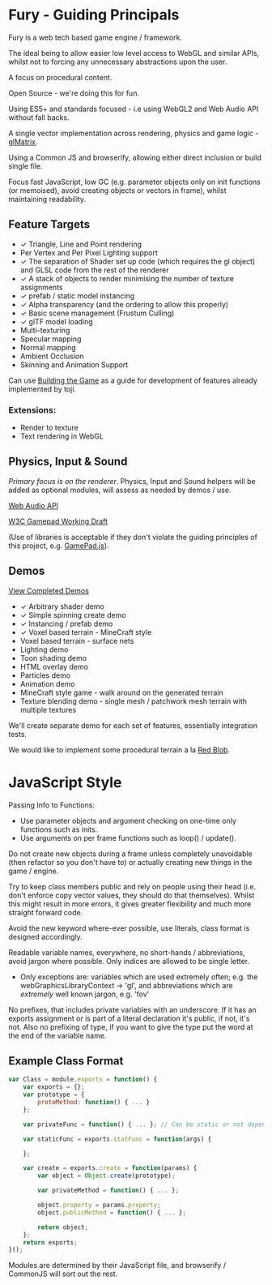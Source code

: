 # Fury - Guiding Principals

Fury is a web tech based game engine / framework.

The ideal being to allow easier low level access to WebGL and similar APIs, whilst not to forcing any unnecessary abstractions upon the user.

A focus on procedural content.

Open Source - we're doing this for fun.

Using ES5+ and standards focused - i.e using WebGL2 and Web Audio API without fall backs.

A single vector implementation across rendering, physics and game logic - [glMatrix](https://github.com/toji/gl-matrix).

Using a Common JS and browserify, allowing either direct inclusion or build single file.

Focus fast JavaScript, low GC (e.g. parameter objects only on init functions (or memoised), avoid creating objects or vectors in frame), whilst maintaining readability.

## Feature Targets

* ✓ Triangle, Line and Point rendering
* Per Vertex and Per Pixel Lighting support
* ✓ The separation of Shader set up code (which requires the gl object) and GLSL code from the rest of the renderer
* ✓ A stack of objects to render minimising the number of texture assignments
* ✓ prefab / static model instancing 
* ✓ Alpha transparency (and the ordering to allow this properly)
* ✓ Basic scene management (Frustum Culling)
* ✓ glTF model loading
* Multi-texturing
* Specular mapping
* Normal mapping
* Ambient Occlusion
* Skinning and Animation Support

Can use [Building the Game](https://github.com/toji/building-the-game) as a guide for development of features already implemented by toji.

### Extensions:
* Render to texture
* Text rendering in WebGL

## Physics, Input & Sound
_Primary focus is on the renderer_. Physics, Input and Sound helpers will be added as optional modules, will assess as needed by demos / use.

[Web Audio API](http://www.html5rocks.com/en/tutorials/webaudio/intro/)

[W3C Gamepad Working Draft](http://www.w3.org/TR/gamepad/)

(Use of libraries is acceptable if they don't violate the guiding principles of this project, e.g. [GamePad.js](https://github.com/sgraham/gamepad.js/)).

## Demos
[View Completed Demos](http://delphic.me.uk/fury/demos/)
* ✓ Arbitrary shader demo
* ✓ Simple spinning create demo
* ✓ Instancing / prefab demo
* ✓ Voxel based terrain - MineCraft style
* Voxel based terrain - surface nets
* Lighting demo
* Toon shading demo
* HTML overlay demo
* Particles demo
* Animation demo
* MineCraft style game - walk around on the generated terrain
* Texture blending demo - single mesh / patchwork mesh terrain with multiple textures

We'll create separate demo for each set of features, essentially integration tests.

We would like to implement some procedural terrain a la [Red Blob](http://www-cs-students.stanford.edu/~amitp/game-programming/polygon-map-generation/).

# JavaScript Style

Passing Info to Functions:
* Use parameter objects and argument checking on one-time only functions such as inits.
* Use arguments on per frame functions such as loop() / update().

Do not create new objects during a frame unless completely unavoidable (then refactor so you don't have to) or actually creating new things in the game / engine.

Try to keep class members public and rely on people using their head (i.e. don't enforce copy vector values, they should do that themselves). Whilst this might result in more errors, it gives greater flexibility and much more straight forward code.

Avoid the new keyword where-ever possible, use literals, class format is designed accordingly.

Readable variable names, everywhere, no short-hands / abbreviations, avoid jargon where possible. Only indices are allowed to be single letter.
* Only exceptions are: variables which are used extremely often; e.g. the webGraphicsLibraryContext -> 'gl', and abbreviations which are _extremely_ well known jargon, e.g. 'fov'

No prefixes, that includes private variables with an underscore. If it has an exports assignment or is part of a literal declaration it's public, if not, it's not. Also no prefixing of type, if you want to give the type put the word at the end of the variable name.

## Example Class Format

```javascript
var Class = module.exports = function() {
	var exports = {};
	var prototype = {
		protoMethod: function() { ... }
	};

	var privateFunc = function() { ... }; // Can be static or not depending on if you use .apply / .call

	var staticFunc = exports.statFunc = function(args) {

	};

	var create = exports.create = function(params) {
		var object = Object.create(prototype);

		var privateMethod = function() { ... };

		object.property = params.property;
		object.publicMethod = function() { ... };

		return object;
	};
	return exports;
}();
```

Modules are determined by their JavaScript file, and browserify / CommonJS will sort out the rest.
